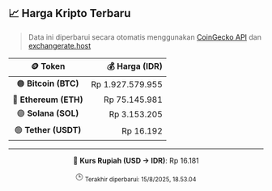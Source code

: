 

<!-- HARGA_KRIPTO -->
## 📈 Harga Kripto Terbaru

> Data ini diperbarui secara otomatis menggunakan [CoinGecko API](https://www.coingecko.com/) dan [exchangerate.host](https://exchangerate.host/)

<div align="center">

| 🪙 Token | 💰 Harga (IDR) |
|:------:|---------------:|
| 🟠 **Bitcoin (BTC)**   | Rp 1.927.579.955 |
| 🔵 **Ethereum (ETH)**  | Rp 75.145.981 |
| 🟣 **Solana (SOL)**    | Rp 3.153.205 |
| 🟢 **Tether (USDT)**   | Rp 16.192 |

---

💱 **Kurs Rupiah (USD → IDR)**: Rp 16.181

🕒 <sub>Terakhir diperbarui: 15/8/2025, 18.53.04</sub>

</div>
<!-- /HARGA_KRIPTO -->